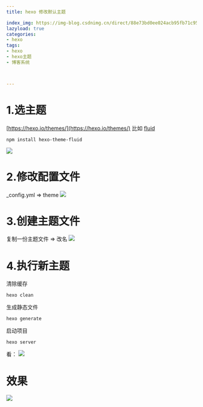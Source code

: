 ```yaml
---
title: hexo 修改默认主题

index_img: https://img-blog.csdnimg.cn/direct/88e73bd0ee024acb95fb71c957d72632.gif
lazyload: true
categories:
- hexo
tags:
- hexo
- hexo主题
- 博客系统



---
```














# 1.选主题
[https://hexo.io/themes/](https://hexo.io/themes/) 比如 [fluid](https://github.com/fluid-dev/hexo-theme-fluid)
```
npm install hexo-theme-fluid
```
![](https://img-blog.csdnimg.cn/direct/3fff91c407b041c184b4ab7e91639a1c.gif)

# 2.修改配置文件
_config.yml  =>  theme
![](https://img-blog.csdnimg.cn/direct/2c73ca16c1c34b0a8a8c0061fbbed5b5.gif)



# 3.创建主题文件
复制一份主题文件 => 改名
![](https://img-blog.csdnimg.cn/direct/955c1b651a604627b9e6f2688366f00d.gif)


# 4.执行新主题
清除缓存
```
hexo clean
```

生成静态文件
```
hexo generate
```

启动项目
```
hexo server
```

看：
![](https://img-blog.csdnimg.cn/direct/88e73bd0ee024acb95fb71c957d72632.gif)


# 效果
![](https://img-blog.csdnimg.cn/direct/fa192ba9b47740a88e99018df79de642.gif)

